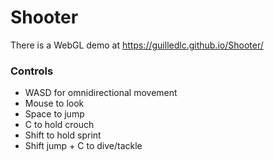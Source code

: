# Shooter

There is a WebGL demo at https://guilledlc.github.io/Shooter/

### Controls
- WASD for omnidirectional movement
- Mouse to look
- Space to jump
- C to hold crouch
- Shift to hold sprint
- Shift jump + C to dive/tackle
